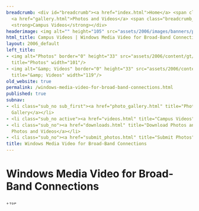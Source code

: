 ```yaml
---
breadcrumb: <div id="breadcrumb"><a href="index.html">Home</a> <span class="breadcrumb_spacer">&gt;</span>
  <a href="gallery.html">Photos and Videos</a> <span class="breadcrumb_spacer">&gt;</span>
  <strong>Campus Videos</strong></div>
headerimage: <img alt="" height="105" src="assets/2006/images/banners/photos.jpg" width="472"/>
html_title: Campus Videos | Windows Media Video for Broad-Band Connections
layout: 2006_default
left_title:
- <img alt="Photos" border="0" height="33" src="assets/2006/content/gt/25502cdde4323dd97bc96f666707bdb0.png"
  title="Photos" width="101"/>
- <img alt="&amp; Videos" border="0" height="33" src="assets/2006/content/gt/a3dbf8e159297a632cadcec25243418a.png"
  title="&amp; Videos" width="119"/>
old_website: true
permalink: /windows-media-video-for-broad-band-connections.html
published: true
subnav:
- <li class="sub_no sub_first"><a href="photo_gallery.html" title="Photo Gallery">Photo
  Gallery</a></li>
- <li class="sub_no active"><a href="videos.html" title="Campus Videos">Campus Videos</a></li>
- <li class="sub_no"><a href="downloads.html" title="Download Photos and Videos">Download
  Photos and Videos</a></li>
- <li class="sub_no"><a href="submit_photos.html" title="Submit Photos">Submit Photos</a></li>
title: Windows Media Video for Broad-Band Connections
---
```


# Windows Media Video for Broad-Band Connections

![](assets/2006/img/article/top_link_0.gif)